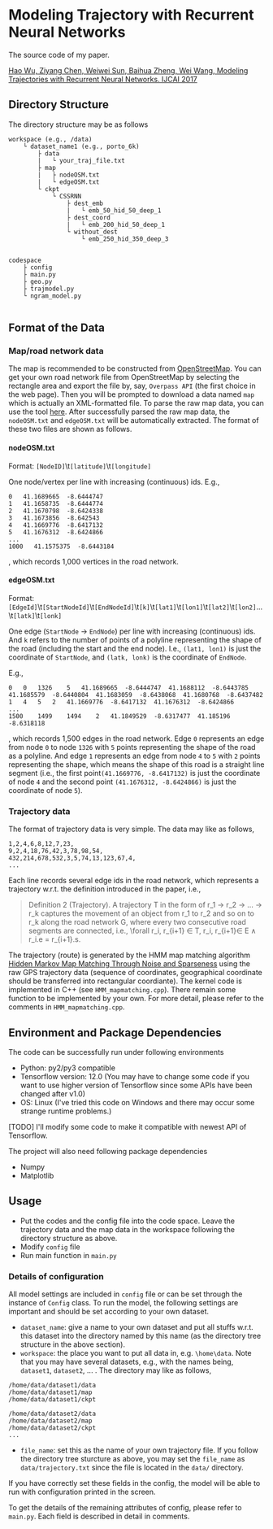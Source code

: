 # Modeling Trajectory with Recurrent Neural Networks

The source code of my paper.

[Hao Wu, Ziyang Chen, Weiwei Sun, Baihua Zheng, Wei Wang, Modeling Trajectories with Recurrent Neural Networks. IJCAI 2017](http://static.ijcai.org/proceedings-2017/0430.pdf)

## Directory Structure
The directory structure may be as follows
```
workspace (e.g., /data)
    └ dataset_name1 (e.g., porto_6k)
        ├ data
        |   └ your_traj_file.txt
        ├ map
        |   ├ nodeOSM.txt
        |   └ edgeOSM.txt
        └ ckpt
            └ CSSRNN
                ├ dest_emb
                |   └ emb_50_hid_50_deep_1
                ├ dest_coord
                |   └ emb_200_hid_50_deep_1
                └ without_dest
                    └ emb_250_hid_350_deep_3

  
codespace
    ├ config
    ├ main.py
    ├ geo.py
    ├ trajmodel.py
    └ ngram_model.py
    
```

## Format of the Data
### Map/road network data
The map is recommended to be constructed from [OpenStreetMap](http://www.openstreetmap.org/export#).
You can get your own road network file from OpenStreetMap by selecting the rectangle area and export the file by, say, `Overpass API` (the first choice in the web page).
Then you will be prompted to download a data named `map` which is actually an XML-formatted file. 
To parse the raw map data, you can use the tool [here](https://github.com/wuhao5688/OSMExtractor).
After successfully parsed the raw map data, the `nodeOSM.txt` and `edgeOSM.txt` will be automatically extracted. 
The format of these two files are shown as follows.

#### nodeOSM.txt
Format: `[NodeID]`\t`[latitude]`\t`[longitude]`

One node/vertex per line with increasing (continuous) ids.
E.g.,
```
0   41.1689665  -8.6444747
1   41.1658735  -8.6444774
2   41.1670798  -8.6424338
3   41.1673856  -8.642543
4   41.1669776  -8.6417132
5   41.1676312  -8.6424866
...
1000   41.1575375  -8.6443184
```
, which records 1,000 vertices in the road network.

#### edgeOSM.txt
Format: `[EdgeId]`\t`[StartNodeId]`\t`[EndNodeId]`\t`[k]`\t`[lat1]`\t`[lon1]`\t`[lat2]`\t`[lon2]`...\t`[latk]`\t`[lonk]`

One edge (`StartNode` -> `EndNode`) per line with increasing (continuous) ids.
And `k` refers to the number of points of a polyline representing the shape of the road (including the start and the end node).
I.e., `(lat1, lon1)` is just the coordinate of `StartNode`, and `(latk, lonk)` is the coordinate of `EndNode`.

E.g.,
```
0   0   1326    5   41.1689665  -8.6444747  41.1688112  -8.6443785  41.1685579  -8.6440804  41.1683059  -8.6438068  41.1680768  -8.6437482
1   4   5   2   41.1669776  -8.6417132  41.1676312  -8.6424866
...
1500    1499    1494    2   41.1849529  -8.6317477  41.185196   -8.6318118
```
, which records 1,500 edges in the road network.
Edge `0` represents an edge from node `0` to node `1326` with `5` points representing the shape of the road as a 
polyline. And edge `1` represents an edge from node `4` to `5` with `2` points representing the shape, which means the 
shape of this road is a straight line segment (i.e., the first point`(41.1669776, -8.6417132)` is just the coordinate of 
node `4` and the second point `(41.1676312, -8.6424866)` is just the coordinate of node `5`).

### Trajectory data
The format of trajectory data is very simple. The data may like as follows,
```
1,2,4,6,8,12,7,23,
9,2,4,18,76,42,3,78,98,54,
432,214,678,532,3,5,74,13,123,67,4,
...
```
Each line records several edge ids in the road network, which represents a trajectory w.r.t. the definition introduced 
in the paper, i.e.,
>Definition 2 (Trajectory). 
A trajectory T in the form of r_1 → r_2 → … → r_k captures the movement of an object from r_1 to r_2 and so on to r_k 
along the road network G, where every two consecutive road segments are connected, i.e., \forall r_i, r_{i+1} ∈ T, 
r_i, r_{i+1}∈ E ∧ r_i.e = r_{i+1}.s.

The trajectory (route) is generated by the HMM map matching algorithm [Hidden Markov Map Matching Through Noise and Sparseness](http://dl.acm.org/citation.cfm?id=1653818) using the raw GPS trajectory data (sequence of coordinates, geographical coordinate should be transferred into rectangular coordiante). The kernel code is implemented in C++ (see `HMM_mapmatching.cpp`). There remain some function to be implemented by your own. For more detail, please refer to the comments in `HMM_mapmatching.cpp`.

## Environment and Package Dependencies
The code can be successfully run under following environments
- Python: py2/py3 compatible
- Tensorflow version: 12.0 (You may have to change some code if you want to use higher version of Tensorflow since some APIs have been changed after v1.0)
- OS: Linux (I've tried this code on Windows and there may occur some strange runtime problems.)

[TODO] I'll modify some code to make it compatible with newest API of Tensorflow.

The project will also need following package dependencies
- Numpy
- Matplotlib

## Usage
- Put the codes and the config file into the code space. Leave the trajectory data and the map data in the workspace
 following the directory structure as above.
- Modify `config` file
- Run main function in `main.py`   

### Details of configuration
All model settings are included in `config` file or can be set through the instance of `Config` class.
To run the model, the following settings are important and should be set according to your own dataset.
- `dataset_name`: give a name to your own dataset and put all stuffs w.r.t. this dataset into the directory named by 
this name (as the directory tree structure in the above section).
- `workspace`: the place you want to put all data in, e.g. `\home\data`. Note that you may have several datasets, 
e.g., with the names being, `dataset1`, `dataset2`, ... .
The directory may like as follows,
```
/home/data/dataset1/data
/home/data/dataset1/map
/home/data/dataset1/ckpt
 
/home/data/dataset2/data
/home/data/dataset2/map
/home/data/dataset2/ckpt
...
```
- `file_name`: set this as the name of your own trajectory file. If you follow the directory tree sturcture as above,
you may set the `file_name` as `data/trajectory.txt` since the file is located in the `data/` directory.

If you have correctly set these fields in the config, the model will be able to run with configuration printed in the screen.

To get the details of the remaining attributes of config, please refer to `main.py`. Each field is described in detail
 in comments.

